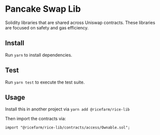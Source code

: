 # Pancake Swap Lib


Solidity libraries that are shared across Uniswap contracts. These libraries are focused on safety and gas efficiency.

## Install

Run `yarn` to install dependencies.

## Test

Run `yarn test` to execute the test suite.

## Usage

Install this in another project via `yarn add @ricefarm/rice-lib` 

Then import the contracts via:

```solidity
import "@ricefarm/rice-lib/contracts/access/Ownable.sol"; 
```
